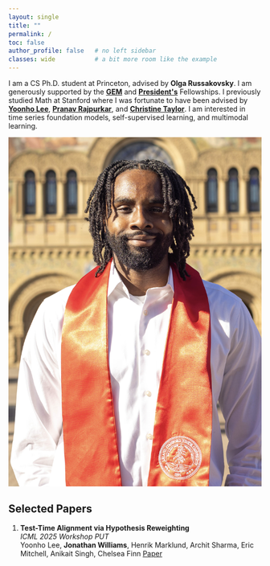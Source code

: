 ```yaml
---
layout: single
title: ""
permalink: /
toc: false
author_profile: false   # no left sidebar
classes: wide           # a bit more room like the example
---
```



<div class="about-grid">
  <div class="about-text">

I am a CS Ph.D. student at Princeton, advised by **Olga Russakovsky**. I am generously supported by the [**GEM**](https://www.gemfellowship.org/gem-fellowship-program/) and [**President's**](https://gradschool.princeton.edu/financial-support/fellowships/princeton-fellowships/presidents-fellowship) Fellowships. I previously studied Math at Stanford where I was fortunate to have been advised by [**Yoonho Lee**](https://yoonholee.com/), [**Pranav Rajpurkar**](https://pranavrajpurkar.com/), and [**Christine Taylor**](https://mathematics.stanford.edu/people/christine-taylor). I am interested in time series foundation models, self-supervised learning, and multimodal learning.


  </div>

  <div class="about-photo">
    <img src="/assets/images/headshot.jpg" alt="Jonathan Williams">
  </div>
</div>



## Selected Papers

1. **Test-Time Alignment via Hypothesis Reweighting**  
   *ICML 2025 Workshop PUT*  
   Yoonho Lee, **Jonathan Williams**, Henrik Marklund, Archit Sharma, Eric Mitchell, Anikait Singh, Chelsea Finn
   [Paper](https://arxiv.org/abs/2412.08812)
